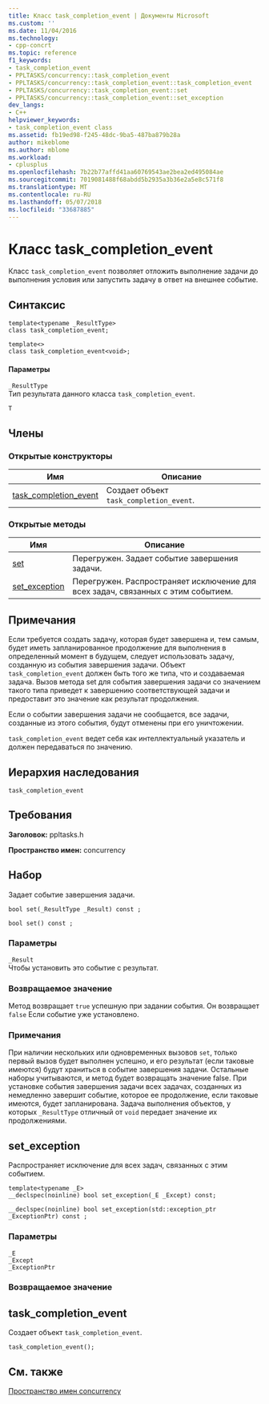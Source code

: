 ```yaml
---
title: Класс task_completion_event | Документы Microsoft
ms.custom: ''
ms.date: 11/04/2016
ms.technology:
- cpp-concrt
ms.topic: reference
f1_keywords:
- task_completion_event
- PPLTASKS/concurrency::task_completion_event
- PPLTASKS/concurrency::task_completion_event::task_completion_event
- PPLTASKS/concurrency::task_completion_event::set
- PPLTASKS/concurrency::task_completion_event::set_exception
dev_langs:
- C++
helpviewer_keywords:
- task_completion_event class
ms.assetid: fb19ed98-f245-48dc-9ba5-487ba879b28a
author: mikeblome
ms.author: mblome
ms.workload:
- cplusplus
ms.openlocfilehash: 7b22b77affd41aa60769543ae2bea2ed495084ae
ms.sourcegitcommit: 7019081488f68abdd5b2935a3b36e2a5e8c571f8
ms.translationtype: MT
ms.contentlocale: ru-RU
ms.lasthandoff: 05/07/2018
ms.locfileid: "33687885"
---
```

# <a name="taskcompletionevent-class"></a>Класс task_completion_event
Класс `task_completion_event` позволяет отложить выполнение задачи до выполнения условия или запустить задачу в ответ на внешнее событие.  
  
## <a name="syntax"></a>Синтаксис  
  
```
template<typename _ResultType>
class task_completion_event;

template<>
class task_completion_event<void>;
```  
  
#### <a name="parameters"></a>Параметры  
 `_ResultType`  
 Тип результата данного класса `task_completion_event`.  
  
 `T`  
  
## <a name="members"></a>Члены  
  
### <a name="public-constructors"></a>Открытые конструкторы  
  
|Имя|Описание|  
|----------|-----------------|  
|[task_completion_event](#ctor)|Создает объект `task_completion_event`.|  
  
### <a name="public-methods"></a>Открытые методы  
  
|Имя|Описание|  
|----------|-----------------|  
|[set](#set)|Перегружен. Задает событие завершения задачи.|  
|[set_exception](#set_exception)|Перегружен. Распространяет исключение для всех задач, связанных с этим событием.|  
  
## <a name="remarks"></a>Примечания  
 Если требуется создать задачу, которая будет завершена и, тем самым, будет иметь запланированное продолжение для выполнения в определенный момент в будущем, следует использовать задачу, созданную из события завершения задачи. Объект `task_completion_event` должен быть того же типа, что и создаваемая задача. Вызов метода set для события завершения задачи со значением такого типа приведет к завершению соответствующей задачи и предоставит это значение как результат продолжения.  
  
 Если о событии завершения задачи не сообщается, все задачи, созданные из этого события, будут отменены при его уничтожении.  
  
 `task_completion_event` ведет себя как интеллектуальный указатель и должен передаваться по значению.  
  
## <a name="inheritance-hierarchy"></a>Иерархия наследования  
 `task_completion_event`  
  
## <a name="requirements"></a>Требования  
 **Заголовок:** ppltasks.h  
  
 **Пространство имен:** concurrency  
  
##  <a name="set"></a> Набор 

 Задает событие завершения задачи.  
  
```
bool set(_ResultType _Result) const ;

bool set() const ;
```  
  
### <a name="parameters"></a>Параметры  
 `_Result`  
 Чтобы установить это событие с результат.  
  
### <a name="return-value"></a>Возвращаемое значение  
 Метод возвращает `true` успешную при задании события. Он возвращает `false` Если событие уже установлено.  
  
### <a name="remarks"></a>Примечания  
 При наличии нескольких или одновременных вызовов `set`, только первый вызов будет выполнен успешно, и его результат (если таковые имеются) будут храниться в событие завершения задачи. Остальные наборы учитываются, и метод будет возвращать значение false. При установке события завершения задачи всех задачах, созданных из немедленно завершит событие, которое ее продолжение, если таковые имеются, будет запланирована. Задача выполнения объектов, у которых `_ResultType` отличный от `void` передает значение их продолжениями.  
  
##  <a name="set_exception"></a> set_exception 

 Распространяет исключение для всех задач, связанных с этим событием.  
  
```
template<typename _E>
__declspec(noinline) bool set_exception(_E _Except) const;

__declspec(noinline) bool set_exception(std::exception_ptr _ExceptionPtr) const ;
```  
  
### <a name="parameters"></a>Параметры  
 `_E`  
 `_Except`  
 `_ExceptionPtr`  
  
### <a name="return-value"></a>Возвращаемое значение  
  
##  <a name="ctor"></a> task_completion_event 

 Создает объект `task_completion_event`.  
  
```
task_completion_event();
```  
  
## <a name="see-also"></a>См. также  
 [Пространство имен concurrency](concurrency-namespace.md)
